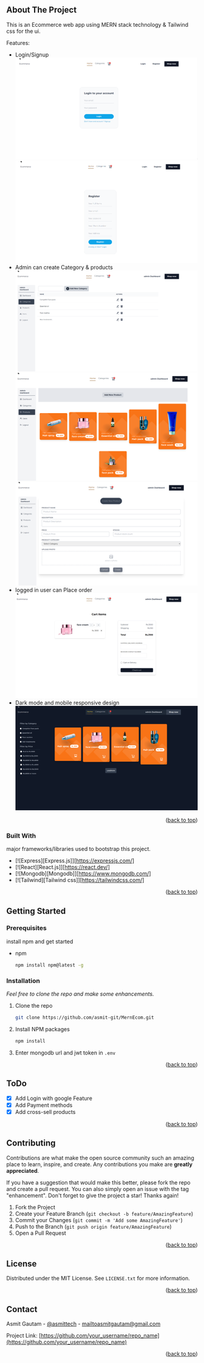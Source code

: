 <a name="readme-top"></a>
<!--
*** Thanks for checking out the readme section. If you have a suggestion
*** that would make this better, please fork the repo and create a pull request
*** or simply open an issue with the tag "enhancement".
*** Don't forget to give the project a star!
*** Thanks again! Now go create something AMAZING! :D
-->


<!-- ABOUT THE PROJECT -->
## About The Project
This is an Ecommerce web app using MERN stack technology & Tailwind css for the ui.

Features:
* Login/Signup
![Screenshot](loginpage.png)
![Screenshot](signuppage.png)
* Admin can create Category & products
![Screenshot](admindashbaordcategory.png)
![Screenshot](admindashboardproducts.png)
![Screenshot](admindashboardcreateproduct.png)
* logged in user can Place order
![Screenshot](cart.png)
* Dark mode and mobile responsive design
![Screenshot](homedark.png)


<p align="right">(<a href="#readme-top">back to top</a>)</p>



### Built With

major frameworks/libraries used to bootstrap this project.

* [![Express][Express.js]][https://expressjs.com/]
* [![React][React.js]][https://react.dev/]
* [![Mongodb][Mongodb]][https://www.mongodb.com/]
* [![Tailwind][Tailwind css]][https://tailwindcss.com/]

<p align="right">(<a href="#readme-top">back to top</a>)</p>



<!-- GETTING STARTED -->
## Getting Started

### Prerequisites

install npm and get started
* npm
  ```sh
  npm install npm@latest -g
  ```

### Installation

_Feel free to clone the repo and make some enhancements._

1. Clone the repo
   ```sh
   git clone https://github.com/asmit-git/MernEcom.git
   ```
2. Install NPM packages
   ```sh
   npm install
   ```
3. Enter mongodb url and jwt token in `.env`

<p align="right">(<a href="#readme-top">back to top</a>)</p>


<!-- ROADMAP -->
## ToDo

- [x] Add Login with google Feature
- [x] Add Payment methods
- [x] Add cross-sell products

<p align="right">(<a href="#readme-top">back to top</a>)</p>



<!-- CONTRIBUTING -->
## Contributing

Contributions are what make the open source community such an amazing place to learn, inspire, and create. Any contributions you make are **greatly appreciated**.

If you have a suggestion that would make this better, please fork the repo and create a pull request. You can also simply open an issue with the tag "enhancement".
Don't forget to give the project a star! Thanks again!

1. Fork the Project
2. Create your Feature Branch (`git checkout -b feature/AmazingFeature`)
3. Commit your Changes (`git commit -m 'Add some AmazingFeature'`)
4. Push to the Branch (`git push origin feature/AmazingFeature`)
5. Open a Pull Request

<p align="right">(<a href="#readme-top">back to top</a>)</p>



<!-- LICENSE -->
## License

Distributed under the MIT License. See `LICENSE.txt` for more information.

<p align="right">(<a href="#readme-top">back to top</a>)</p>



<!-- CONTACT -->
## Contact

Asmit Gautam - [@asmittech](https://www.linkedin.com/in/asmittech/) - mailtoasmitgautam@gmail.com

Project Link: [https://github.com/your_username/repo_name](https://github.com/your_username/repo_name)

<p align="right">(<a href="#readme-top">back to top</a>)</p>




